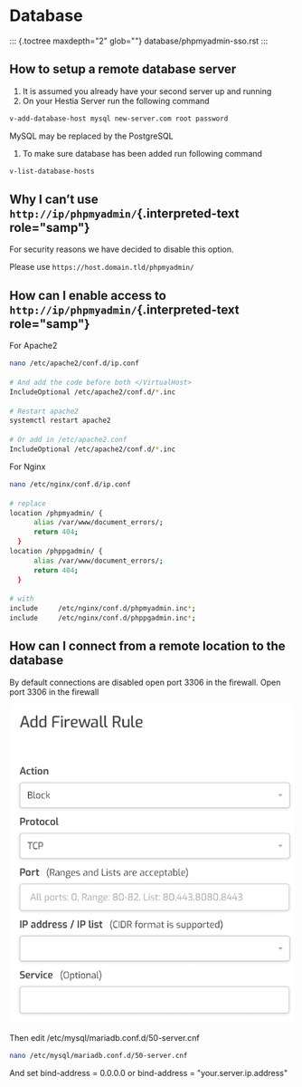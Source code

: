 # Database

::: {.toctree maxdepth="2" glob=""}
database/phpmyadmin-sso.rst
:::

## How to setup a remote database server

1.  It is assumed you already have your second server up and running
2.  On your Hestia Server run the following command

```bash
v-add-database-host mysql new-server.com root password
```

MySQL may be replaced by the PostgreSQL

1.  To make sure database has been added run following command

```bash
v-list-database-hosts
```

## Why I can’t use `http://ip/phpmyadmin/`{.interpreted-text role="samp"}

For security reasons we have decided to disable this option.

Please use `https://host.domain.tld/phpmyadmin/`

## How can I enable access to `http://ip/phpmyadmin/`{.interpreted-text role="samp"}

For Apache2

```bash
nano /etc/apache2/conf.d/ip.conf

# And add the code before both </VirtualHost>
IncludeOptional /etc/apache2/conf.d/*.inc

# Restart apache2
systemctl restart apache2

# Or add in /etc/apache2.conf
IncludeOptional /etc/apache2/conf.d/*.inc
```

For Nginx

```bash
nano /etc/nginx/conf.d/ip.conf

# replace
location /phpmyadmin/ {
      alias /var/www/document_errors/;
      return 404;
  }
location /phppgadmin/ {
      alias /var/www/document_errors/;
      return 404;
  }

# with
include     /etc/nginx/conf.d/phpmyadmin.inc*;
include     /etc/nginx/conf.d/phppgadmin.inc*;
```

## How can I connect from a remote location to the database

By default connections are disabled open port 3306 in the firewall. Open
port 3306 in the firewall

![Add Firewall rule](/images/ipset/ipset-3.png)

Then edit /etc/mysql/mariadb.conf.d/50-server.cnf

```bash
nano /etc/mysql/mariadb.conf.d/50-server.cnf
```

And set bind-address = 0.0.0.0 or bind-address =
"your.server.ip.address"
